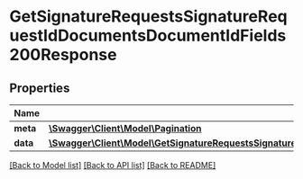 # GetSignatureRequestsSignatureRequestIdDocumentsDocumentIdFields200Response

## Properties
Name | Type | Description | Notes
------------ | ------------- | ------------- | -------------
**meta** | [**\Swagger\Client\Model\Pagination**](Pagination.md) |  | [optional] 
**data** | [**\Swagger\Client\Model\GetSignatureRequestsSignatureRequestIdDocumentsDocumentIdFields200ResponseDataInner[]**](GetSignatureRequestsSignatureRequestIdDocumentsDocumentIdFields200ResponseDataInner.md) |  | [optional] 

[[Back to Model list]](../../README.md#documentation-for-models) [[Back to API list]](../../README.md#documentation-for-api-endpoints) [[Back to README]](../../README.md)

